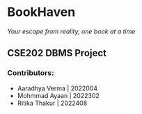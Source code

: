 # BookHaven
*Your escape from reality, one book at a time*

## CSE202 DBMS Project

### Contributors:
- Aaradhya Verma | 2022004 
- Mohmmad Ayaan  | 2022302
- Ritika Thakur  | 2022408
